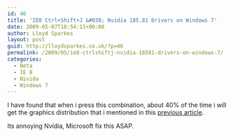 ```yaml
---
id: 46
title: 'IE8 Ctrl+Shift+J &#038; Nvidia 185.81 Drivers on Windows 7'
date: 2009-05-07T18:54:11+00:00
author: Lloyd Sparkes
layout: post
guid: http://lloydsparkes.co.uk/?p=46
permalink: /2009/05/ie8-ctrlshiftj-nvidia-18581-drivers-on-windows-7/
categories:
  - Beta
  - IE 8
  - Nivida
  - Windows 7
---
```

I have found that when i press this combination, about 40% of the time i will get the graphics distribution that i mentioned in this [previous article](http://lloydsparkes.co.uk/?p=30).

Its annoying Nvidia, Microsoft fix this ASAP.